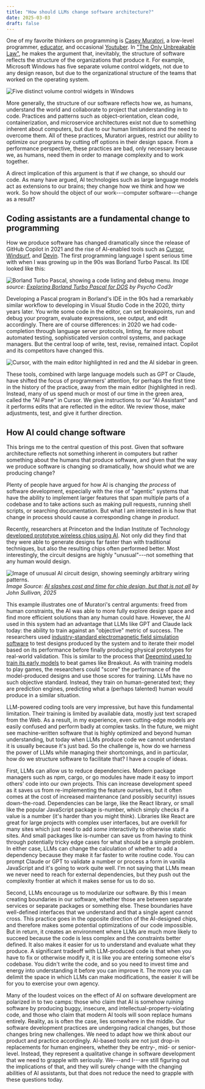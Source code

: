 ```yaml
---
title: "How should LLMs change software architecture?"
date: 2025-03-03
draft: false
---
```


One of my favorite thinkers on programming is [Casey Muratori](https://caseymuratori.com/about), a low-level programmer, [educator](https://www.computerenhance.com/), and occasional [Youtuber](https://www.youtube.com/@MollyRocket). In ["The Only Unbreakable Law"](https://www.youtube.com/watch?v=5IUj1EZwpJY), he makes the argument that, inevitably, the structure of software reflects the structure of the organizations that produce it. For example, Microsoft Windows has five separate volume control widgets, not due to any design reason, but due to the organizational structure of the teams that worked on the operating system.

![Five distinct volume control widgets in Windows](/images/blog/2025-03-03-how-should-llms-change-software-architecture/volume-sliders.png)

More generally, the structure of our software reflects how we, as humans, understand the world and collaborate to project that understanding in to code. Practices and patterns such as object-orientation, clean code, containerization, and microservice architectures exist not due to something inherent about computers, but due to our human limitations and the need to overcome them. All of these practices, Muratori argues, restrict our ability to optimize our programs by cutting off options in their design space. From a performance perspective, these practices are bad, only necessary because we, as humans, need them in order to manage complexity and to work together.

A direct implication of this argument is that if *we* change, so should our code. As many have argued, AI technologies such as large language models act as extensions to our brains; they change how we think and how we work. So how should the object of our work---computer software---change as a result?

## Coding assistants are a fundamental change to programming

How we produce software has changed dramatically since the release of GitHub Copilot in 2021 and the rise of AI-enabled tools such as [Cursor](https://www.cursor.com/), [Windsurf](https://codeium.com/windsurf), and [Devin](https://devin.ai/). The first programming language I spent serious time with when I was growing up in the 90s was Borland Turbo Pascal. Its IDE looked like this:

![Borland Turbo Pascal, showing a code listing and debug menu](/images/blog/2025-03-03-how-should-llms-change-software-architecture/borland-turbo-pascal.png).
*Image source: [Exploring Borland Turbo Pascal for DOS](https://psychocod3r.wordpress.com/2021/05/23/exploring-borland-turbo-pascal-for-dos/) by Psycho Cod3r*

Developing a Pascal program in Borland's IDE in the 90s had a remarkably similar workflow to developing in Visual Studio Code in the 2020, thirty years later. You write some code in the editor, can set breakpoints, run and debug your program, evaluate expressions, see output, and edit accordingly. There are of course differences: in 2020 we had code-completion through language server protocols, linting, far more robust automated testing, sophisticated version control systems, and package managers. But the central loop of write, test, revise, remained intact. Copilot and its competitors have changed this.

![Cursor, with the main editor highlighted in red and the AI sidebar in green.](/images/blog/2025-03-03-how-should-llms-change-software-architecture/cursor-window.png)

These tools, combined with large language models such as GPT or Claude, have shifted the focus of programmers' attention, for perhaps the first time in the history of the practice, away from the main editor (highlighted in red). Instead, many of us spend much or most of our time in the green area, called the "AI Pane" in Cursor. We give instructions to our "AI Assistant" and it performs edits that are reflected in the editor. We review those, make adjustments, test, and give it further direction.

## How AI could change software

This brings me to the central question of this post. Given that software architecture reflects not something inherent in computers but rather something about the humans that produce software, and given that the way we produce software is changing so dramatically, how should *what* we are producing change?

Plenty of people have argued for how AI is changing *the process* of software development, especially with the rise of "agentic" systems that have the ability to implement larger features that span multiple parts of a codebase and to take actions such as making pull requests, running shell scripts, or searching documentation. But what I am interested in is how that change in process should cause a corresponding change in *product*.

Recently, researchers at Princeton and the Indian Institute of Technology [developed prototype wireless chips using AI](https://engineering.princeton.edu/news/2025/01/06/ai-slashes-cost-and-time-chip-design-not-all). Not only did they find that they were able to generate designs far faster than with traditional techniques, but also the resulting chips often performed better. Most interestingly, the circuit designs are highly "unusual"---not something that any human would design.

![Image of unusual AI circuit design, showing seemingly arbitrary wiring patterns.](/images/blog/2025-03-03-how-should-llms-change-software-architecture/sengupta-lap-chip.jpg)
*Image Source: [AI slashes cost and time for chip design, but that is not all](https://engineering.princeton.edu/news/2025/01/06/ai-slashes-cost-and-time-chip-design-not-all) by John Sullivan, 2025*

This example illustrates one of Muratori's central arguments: freed from human constraints, the AI was able to more fully explore design space and find more efficient solutions than any human could have. However, the AI used in this system had an advantage that LLMs like GPT and Claude lack today: the ability to train against an "objective" metric of success. The researchers used [industry-standard electromagnetic field simulation software](https://www.ansys.com/products/electronics/ansys-hfss) to test designs produced by the system and to iterate their model based on its performance before finally producing physical prototypes for real-world validation. This is similar to the process that [Deepmind used to train its early models](https://arxiv.org/abs/1312.5602) to beat games like Breakout. As with training models to play games, the researchers could "score" the performance of the model-produced designs and use those scores for training. LLMs have no such objective standard. Instead, they train on human-generated text; they are prediction engines, predicting what a (perhaps talented) human would produce in a similar situation.

LLM-powered coding tools are very impressive, but have this fundamental limitation. Their training is limited by available data, mostly just text scraped from the Web. As a result, in my experience, even cutting-edge models are easily confused and perform badly at complex tasks. In the future, we might see machine-written software that is highly optimized and beyond human understanding, but today when LLMs produce code we cannot understand it is usually because it's just bad. So the challenge is, how do we harness the power of LLMs while managing their shortcomings, and in particular, how do we structure software to facilitate that? I have a couple of ideas.

First, LLMs can allow us to reduce dependencies. Modern package managers such as npm, cargo, or go modules have made it easy to import others' code into our own projects. This can increase development speed as it saves us from re-implementing the feature ourselves, but it often comes at the cost of increased maintenance (and possibly security) issues down-the-road. Dependencies can be large, like the React library, or small like the popular JavaScript package is-number, which simply checks if a value is a number (it's harder than you might think). Libraries like React are great for large projects with complex user interfaces, but are overkill for many sites which just need to add *some* interactivity to otherwise static sites. And small packages like is-number can save us from having to think through potentially tricky edge cases for what should be a simple problem. In either case, LLMs can change the calculation of whether to add a dependency because they make it far faster to write routine code. You can prompt Claude or GPT to validate a number or process a form in vanilla JavaScript and it's going to work quite well. I'm not saying that LLMs mean we never need to reach for external dependencies, but they push out the complexity frontier at which it makes sense for us to do so.

Second, LLMs encourage us to modularize our software. By this I mean creating boundaries in our software, whether those are between separate services or separate packages or something else. These boundaries have well-defined interfaces that we understand and that a single agent cannot cross. This practice goes in the opposite direction of the AI-designed chips, and therefore makes some potential optimizations of our code impossible. But in return, it creates an environment where LLMs are much more likely to succeed because the code is less complex and the constraints better defined. It also makes it easier for us to understand and evaluate what they produce. A significant tradeoff with LLM-produced code is that when you have to fix or otherwise modify it, it is like you are entering someone else's codebase. You didn't write the code, and so you need to invest time and energy into understanding it before you can improve it. The more you can delimit the space in which LLMs can make modifications, the easier it will be for you to exercise your own agency.

Many of the loudest voices on the effect of AI on software development are polarized in to two camps: those who claim that AI is somehow ruining software by producing buggy, insecure, and intellectual-property-violating code, and those who claim that modern AI tools will soon replace humans entirely. Reality, as is often the case, lies somewhere in the middle. Our software development practices are undergoing radical changes, but those changes bring new challenges. We need to adapt how we think about our product and practice accordingly. AI-based tools are not just drop-in replacements for human engineers, whether they be entry-, mid- or senior-level. Instead, they represent a qualitative change in software development that we need to grapple with seriously. We---and I---are still figuring out the implications of that, and they will surely change with the changing abilities of AI assistants, but that does not reduce the need to grapple with these questions today.
